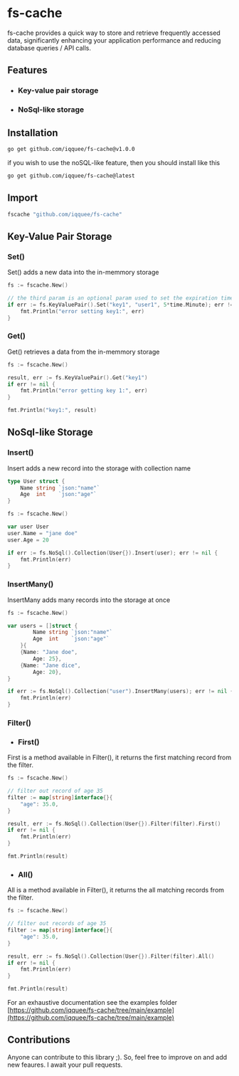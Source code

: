 # fs-cache
fs-cache provides a quick way to store and retrieve frequently accessed data, significantly enhancing your application performance and reducing database queries / API calls.

## Features
- ### Key-value pair storage
- ### NoSql-like storage

## Installation
```sh
go get github.com/iqquee/fs-cache@v1.0.0 
```
if you wish to use the noSQL-like feature, then you should install like this
```sh
go get github.com/iqquee/fs-cache@latest
```

## Import
```sh
fscache "github.com/iqquee/fs-cache"
```

## Key-Value Pair Storage

### Set()
Set() adds a new data into the in-memmory storage
```go
fs := fscache.New()

// the third param is an optional param used to set the expiration time of the set data
if err := fs.KeyValuePair().Set("key1", "user1", 5*time.Minute); err != nil {
	fmt.Println("error setting key1:", err)
}
```

### Get()
Get() retrieves a data from the in-memmory storage
```go
fs := fscache.New()

result, err := fs.KeyValuePair().Get("key1")
if err != nil {
	fmt.Println("error getting key 1:", err)
}

fmt.Println("key1:", result)
```

## NoSql-like Storage

### Insert()
Insert adds a new record into the storage with collection name
```go
type User struct {
	Name string `json:"name"`
	Age  int    `json:"age"`
}
```
```go
fs := fscache.New()

var user User
user.Name = "jane doe" 
user.Age = 20

if err := fs.NoSql().Collection(User{}).Insert(user); err != nil {
	fmt.Println(err)
}
```
### InsertMany()
InsertMany adds many records into the storage at once
```go
fs := fscache.New()

var users = []struct {
		Name string `json:"name"`
		Age  int    `json:"age"`
	}{
	{Name: "Jane doe",
		Age: 25},
	{Name: "Jane dice",
		Age: 20},
}

if err := fs.NoSql().Collection("user").InsertMany(users); err != nil {
	fmt.Println(err)
}
```

### Filter()
- ### First()
First is a method available in Filter(), it returns the first matching record from the filter.
```go
fs := fscache.New()

// filter out record of age 35
filter := map[string]interface{}{
	"age": 35.0,
}

result, err := fs.NoSql().Collection(User{}).Filter(filter).First()
if err != nil {
	fmt.Println(err)
}

fmt.Println(result)
```

- ### All()
All is a method available in Filter(), it returns the all matching records from the filter.
```go
fs := fscache.New()

// filter out records of age 35
filter := map[string]interface{}{
	"age": 35.0,
}

result, err := fs.NoSql().Collection(User{}).Filter(filter).All()
if err != nil {
	fmt.Println(err)
}

fmt.Println(result)
```

For an exhaustive documentation see the examples folder [https://github.com/iqquee/fs-cache/tree/main/example](https://github.com/iqquee/fs-cache/tree/main/example)

## Contributions
Anyone can contribute to this library ;). So, feel free to improve on and add new feaures. I await your pull requests.